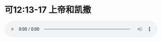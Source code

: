 # 可12:13-17 上帝和凯撒

<audio style="width: 100%;" preload="false" controls controlslist="nodownload"><source src="//cdn.simai.ml/audio/mp3/old/27516.mp3" type="audio/mpeg">Your browser does not support the audio element.</audio>


